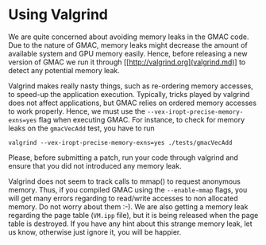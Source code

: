 # Using Valgrind #

We are quite concerned about avoiding memory leaks in the GMAC code. Due to the nature of GMAC, memory leaks might decrease the amount of available system and GPU memory easily. Hence, before releasing a new version of GMAC we run it through [[http://valgrind.org](valgrind.md)] to detect any potential memory leak.

Valgrind makes really nasty things, such as re-ordering memory accesses, to speed-up the application execution. Typically, tricks played by valgrind does not affect applications, but GMAC relies on ordered memory accesses to work properly. Hence, we must use the `--vex-iropt-precise-memory-exns=yes` flag when executing GMAC. For instance, to check for memory leaks on the `gmacVecAdd` test, you have to run
```
valgrind --vex-iropt-precise-memory-exns=yes ./tests/gmacVecAdd
```
Please, before submitting a patch, run your code through valgrind and ensure that you did not introduced any memory leak.

Valgrind does not seem to track calls to mmap() to request anonymous memory. Thus, if you compiled GMAC using the `--enable-mmap` flags, you will get many errors regarding to read/write accesses to non allocated memory. Do not worry about them :-). We are also getting a memory leak regarding the page table (`VM.ipp` file), but it is being released when the page table is destroyed. If you have any hint about this strange memory leak, let us know, otherwise just ignore it, you will be happier.